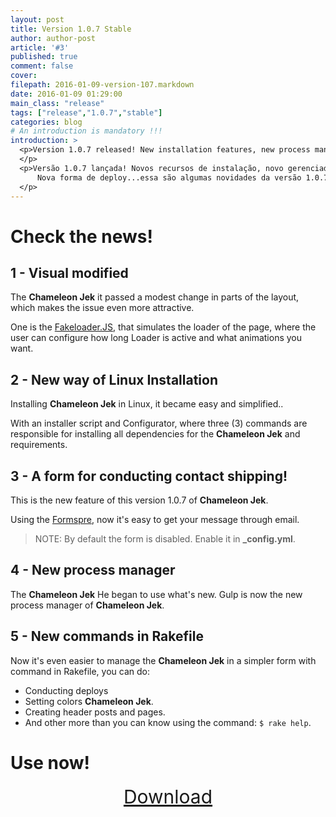 ```yaml
---
layout: post
title: Version 1.0.7 Stable
author: author-post
article: '#3'
published: true
comment: false
cover:
filepath: 2016-01-09-version-107.markdown
date: 2016-01-09 01:29:00
main_class: "release"
tags: ["release","1.0.7","stable"]
categories: blog
# An introduction is mandatory !!!
introduction: >
  <p>Version 1.0.7 released! New installation features, new process manager (Gulp), new way to deploy ... this are some new features of version 1.0.7. Use now!
  </p>
  <p>Versão 1.0.7 lançada! Novos recursos de instalação, novo gerenciador de processo (Gulp),
      Nova forma de deploy...essa são algumas novidades da versão 1.0.7. Use agorá!
  </p>
---
```


# Check the news!

## 1 - Visual modified

The **Chameleon Jek** it passed a modest change in parts of the layout, which makes the issue even more attractive.

One is the [Fakeloader.JS](http://joaopereirawd.github.io/fakeLoader.js/), that simulates the loader of the page, where the user can configure how long Loader is active and what animations you want.

## 2 - New way of Linux Installation

Installing **Chameleon Jek** in Linux, it became easy and simplified..

With an installer script and Configurator, where three (3) commands are responsible for installing all dependencies for the **Chameleon Jek** and requirements.

## 3 - A form for conducting contact shipping!

This is the new feature of this version 1.0.7 of **Chameleon Jek**.

Using the [Formspre](https://formspree.io), now it's easy to get your message through email.

> NOTE: By default the form is disabled. Enable it in **_config.yml**.

## 4 - New process manager

The **Chameleon Jek** He began to use what's new. Gulp is now the new process manager of **Chameleon Jek**.

## 5 - New commands in Rakefile

Now it's even easier to manage the  **Chameleon Jek** in a simpler form with command in Rakefile, you can do:

* Conducting deploys
* Setting colors  **Chameleon Jek**.
* Creating header posts and pages.
* And other more than you can know using the command: `$ rake help`.


# Use now!

<p align="center">
<a style="font-size: 30px;margin-bottom:200px;" href="https://github.com/williamcanin/chameleon-jek" class="btn btn-success" target="_blank">Download</a>
</p>